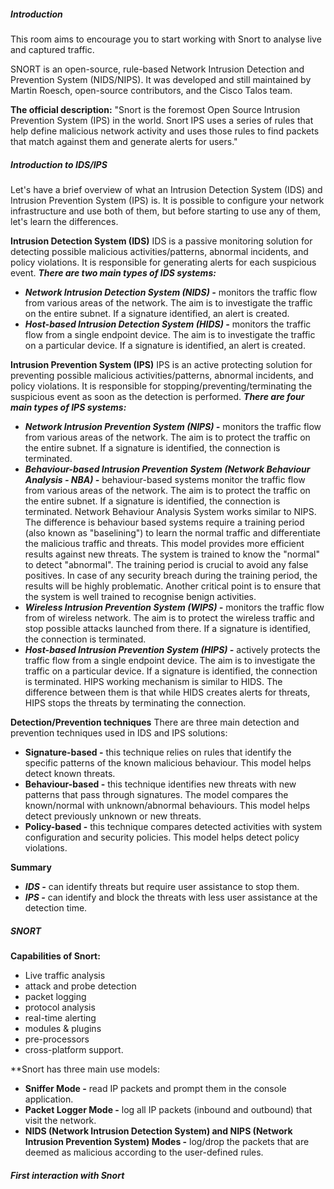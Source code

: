 ##### Introduction
This room aims to encourage you to start working with Snort to analyse live and captured traffic.

SNORT is an open-source, rule-based Network Intrusion Detection and Prevention System (NIDS/NIPS). It was developed and still maintained by Martin Roesch, open-source contributors, and the Cisco Talos team.

**The official description:** "Snort is the foremost Open Source Intrusion Prevention System (IPS) in the world. Snort IPS uses a series of rules that help define malicious network activity and uses those rules to find packets that match against them and generate alerts for users."

##### Introduction to IDS/IPS
Let's have a brief overview of what an Intrusion Detection System (IDS) and Intrusion Prevention System (IPS) is. It is possible to configure your network infrastructure and use both of them, but before starting to use any of them, let's learn the differences.

**Intrusion Detection System (IDS)**
IDS is a passive monitoring solution for detecting possible malicious activities/patterns, abnormal incidents, and policy violations. It is responsible for generating alerts for each suspicious event.
**_There are two main types of IDS systems:_**
- **_Network Intrusion Detection System (NIDS) -_** monitors the traffic flow from various areas of the network. The aim is to investigate the traffic on the entire subnet. If a signature identified, an alert is created.
- **_Host-based Intrusion Detection System (HIDS) -_** monitors the traffic flow from a single endpoint device. The aim is to investigate the traffic on a particular device. If a signature is identified, an alert is created.

**Intrusion Prevention System (IPS)**
IPS is an active protecting solution for preventing possible malicious activities/patterns, abnormal incidents, and policy violations. It is responsible for stopping/preventing/terminating the suspicious event as soon as the detection is performed.
**_There are four main types of IPS systems:_**
- **_Network Intrusion Prevention System (NIPS) -_** monitors the traffic flow from various areas of the network. The aim is to protect the traffic on the entire subnet. If a signature is identified, the connection is terminated.
- **_Behaviour-based Intrusion Prevention System (Network Behaviour Analysis - NBA) -_** behaviour-based systems monitor the traffic flow from various areas of the network. The aim is to protect the traffic on the entire subnet. If a signature is identified, the connection is terminated.
Network Behaviour Analysis System works similar to NIPS. The difference is behaviour based systems require a training period (also known as "baselining") to learn the normal traffic and differentiate the malicious traffic and threats. This model provides more efficient results against new threats.
The system is trained to know the "normal" to detect "abnormal". The training period is crucial to avoid any false positives. In case of any security breach during the training period, the results will be highly problematic. Another critical point is to ensure that the system is well trained to recognise benign activities.
- **_Wireless Intrusion Prevention System (WIPS) -_** monitors the traffic flow from of wireless network. The aim is to protect the wireless traffic and stop possible attacks launched from there. If a signature is identified, the connection is terminated.
- **_Host-based Intrusion Prevention System (HIPS) -_** actively protects the traffic flow from a single endpoint device. The aim is to investigate the traffic on a particular device. If a signature is identified, the connection is terminated.
HIPS working mechanism is similar to HIDS. The difference between them is that while HIDS creates alerts for threats, HIPS stops the threats by terminating the connection.

**Detection/Prevention techniques**
There are three main detection and prevention techniques used in IDS and IPS solutions:
- **Signature-based -** this technique relies on rules that identify the specific patterns of the known malicious behaviour. This model helps detect known threats.
- **Behaviour-based -** this technique identifies new threats with new patterns that pass through signatures. The model compares the known/normal with unknown/abnormal behaviours. This model helps detect previously unknown or new threats.
- **Policy-based -** this technique compares detected activities with system configuration and security policies. This model helps detect policy violations.

**Summary**
- **_IDS -_** can identify threats but require user assistance to stop them.
- **_IPS -_** can identify and block the threats with less user assistance at the detection time.

##### SNORT
**Capabilities of Snort:**
- Live traffic analysis
- attack and probe detection
- packet logging
- protocol analysis
- real-time alerting
- modules & plugins
- pre-processors
- cross-platform support.

**Snort has three main use models:
- **Sniffer Mode -** read IP packets and prompt them in the console application.
- **Packet Logger Mode -** log all IP packets (inbound and outbound) that visit the network.
- **NIDS (Network Intrusion Detection System) and NIPS (Network Intrusion Prevention System) Modes -** log/drop the packets that are deemed as malicious according to the user-defined rules.

##### First interaction with Snort
